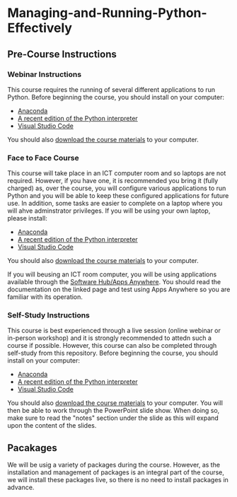 # Managing-and-Running-Python-Effectively

## Pre-Course Instructions

### Webinar Instructions

This course requires the running of several different applications to run Python. Before beginning the course, you should install on your computer:

* [Anaconda](https://www.anaconda.com/products/individual)
* [A recent edition of the Python interpreter](https://www.python.org/downloads/)
* [Visual Studio Code](https://code.visualstudio.com/download)

You should also [download the course materials](https://github.com/coolernato/Managing-and-Running-Python-Effectively/archive/refs/heads/main.zip) to your computer.

### Face to Face Course

This course will take place in an ICT computer room and so laptops are not required. However, if you have one, it is recommended you bring it (fully charged) as, over the course, you will configure various applications to run Python and you will be able to keep these configured applications for future use. In addition, some tasks are easier to complete on a laptop where you will ahve adminstrator privileges. If you will be using your own laptop, please install:

* [Anaconda](https://www.anaconda.com/products/individual)
* [A recent edition of the Python interpreter](https://www.python.org/downloads/)
* [Visual Studio Code](https://code.visualstudio.com/download)

You should also [download the course materials](https://github.com/coolernato/Managing-and-Running-Python-Effectively/archive/refs/heads/main.zip) to your computer.

If you will beusing an ICT room computer, you will be using applications available through the [Software Hub/Apps Anywhere](https://www.imperial.ac.uk/admin-services/ict/self-service/computers-printing/devices-and-software/get-software/software-hub/). You should read the documentation on the linked page and test using Apps Anywhere so you are familiar with its operation.

### Self-Study Instructions

This course is best experienced through a live session (online webinar or in-person workshop) and it is strongly recommended to attedn such a course if possible. However, this course can also be completed through self-study from this repository. Before beginning the course, you should install on your computer:

* [Anaconda](https://www.anaconda.com/products/individual)
* [A recent edition of the Python interpreter](https://www.python.org/downloads/)
* [Visual Studio Code](https://code.visualstudio.com/download)

You should also [download the course materials](https://github.com/coolernato/Managing-and-Running-Python-Effectively/archive/refs/heads/main.zip) to your computer. You will then be able to work through the PowerPoint slide show. When doing so, make sure to read the "notes" section under the slide as this will expand upon the content of the slides.

## Pacakages

We will be usig a variety of packages during the course. However, as the installation and management of packages is an integral part of the course, we will install these packages live, so there is no need to install packages in advance.
